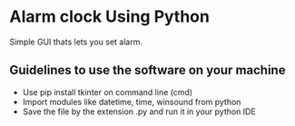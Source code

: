 # Alarm clock Using Python
Simple GUI thats lets you set alarm.

## Guidelines to use the software on your machine
* Use pip install tkinter on command line (cmd)
* Import modules like datetime, time, winsound from python
* Save the file by the extension .py and run it in your python IDE
